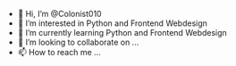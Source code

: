 - 👋 Hi, I’m @Colonist010
- 👀 I’m interested in Python and Frontend Webdesign
- 🌱 I’m currently learning Python and Frontend Webdesign
- 💞️ I’m looking to collaborate on ...
- 📫 How to reach me ...

<!---
Colonist010/Colonist010 is a ✨ special ✨ repository because its `README.md` (this file) appears on your GitHub profile.
You can click the Preview link to take a look at your changes.
--->
